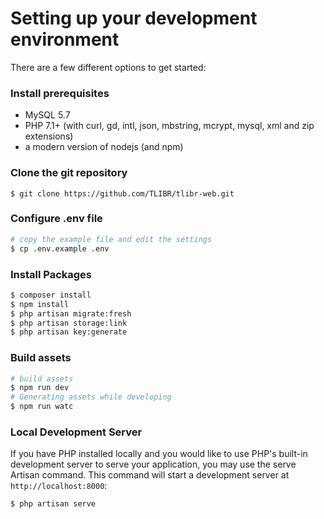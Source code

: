 # Setting up your development environment

There are a few different options to get started:

### Install prerequisites
- MySQL 5.7
- PHP 7.1+ (with curl, gd, intl, json, mbstring, mcrypt, mysql, xml and zip extensions)
- a modern version of nodejs (and npm)

### Clone the git repository
    $ git clone https://github.com/TLIBR/tlibr-web.git

### Configure .env file
```bash
# copy the example file and edit the settings
$ cp .env.example .env
```

### Install Packages
```bash
$ composer install
$ npm install
$ php artisan migrate:fresh
$ php artisan storage:link
$ php artisan key:generate
```

### Build assets
```bash
# build assets
$ npm run dev
# Generating assets while developing
$ npm run watc
```

### Local Development Server
If you have PHP installed locally and you would like to use PHP's built-in development server to serve your application, you may use the serve Artisan command. This command will start a development server at `http://localhost:8000`:

```
$ php artisan serve
```